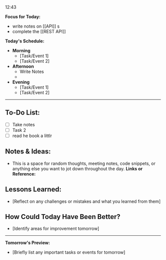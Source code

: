 12:43

**Focus for Today:** 
* write notes on [[API]] s
* complete the [[REST API]]

**Today's Schedule:**
* **Morning**
    * [Task/Event 1]
    * [Task/Event 2]
* **Afternoon**
    * Write Notes
    * 
* **Evening**
    * [Task/Event 1]
    * [Task/Event 2]

---

## To-Do List:
- [ ] Take notes
- [ ] Task 2
- [ ] read he book a littlr

## Notes & Ideas:
* This is a space for random thoughts, meeting notes, code snippets, or anything else you want to jot down throughout the day.
**Links or Reference:** 
## Lessons Learned:
* [Reflect on any challenges or mistakes and what you learned from them]

## How Could Today Have Been Better?
* [Identify areas for improvement tomorrow]

---

**Tomorrow's Preview:**
* [Briefly list any important tasks or events for tomorrow]